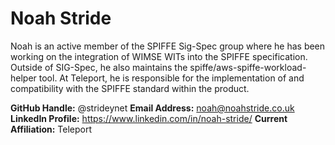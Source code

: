 # Noah Stride

Noah is an active member of the SPIFFE Sig-Spec group where he has
been working on the integration of WIMSE WITs into the SPIFFE
specification. Outside of SIG-Spec, he also maintains the
spiffe/aws-spiffe-workload-helper tool. At Teleport, he is
responsible for the implementation of and compatibility with the
SPIFFE standard within the product.


**GitHub Handle:** @strideynet
**Email Address:** noah@noahstride.co.uk
**LinkedIn Profile:** https://www.linkedin.com/in/noah-stride/
**Current Affiliation:** Teleport
